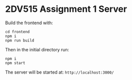 # 2DV515 Assignment 1 Server

Build the frontend with:
```
cd frontend
npm i
npm run build
```

Then in the initial directory run:
```
npm i
npm start
```

The server will be started at: ```http://localhost:3000/```